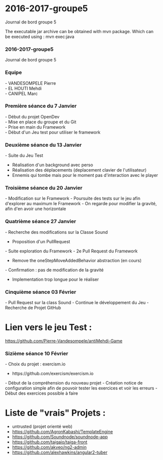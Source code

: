 # 2016-2017-groupe5
Journal de bord groupe 5


The executable jar archive can be obtained with mvn package. Which can be executed using : mvn exec:java

<h3> 2016-2017-groupe5 </h3>
Journal de bord groupe 5

<h3> Equipe </h3> 
- VANDESOMPELE Pierre <br>
- EL HOUTI Mehdi <br>
- CANIPEL Marc


<h3> Première séance du 7 Janvier </h3>
- Début du projet OpenDev <br>
- Mise en place du groupe et du Git <br>
- Prise en main du Framework <br>
- Début d'un Jeu test pour utiliser le framework


<h3> Deuxième séance du 13 Janvier </h3>
- Suite du Jeu Test
  <ul>
  <li> Réalisation d'un background avec perso </li>
  <li> Réalisation des déplacements (deplacement clavier de l'utilisateur) </li>
  <li> Ennemis qui tombe mais pour le moment pas d'interaction avec le player </li>
  </ul>
  
  
<h3> Troisième séance du 20 Janvier </h3>
- Modification sur le Framework
- Poursuite des tests sur le jeu afin d'explorer au maximum le Framework
- On regarde pour modifier la gravité, afin d'en avoir une horizontale

<h3> Quatrième séance 27 Janvier </h3>
- Recherche des modifications sur la Classe Sound
<ul>
<li> Proposition d'un PullRequest </li>
</ul>
- Suite exploration du Framework
- 2e Pull Request du Framework
<ul>
<li> Remove the oneStepMoveAddedBehavior abstraction (en cours) </li>
</ul>
- Confirmation : pas de modification de la gravité
<ul>
<li> Implementation trop longue pour le réaliser </li>
</ul>

<h3> Cinquième séance 03 Février </h3>
- Pull Request sur la class Sound
- Continue le développement du Jeu
- Recherche de Projet GitHub

# Lien vers le jeu Test :
https://github.com/Pierre-Vandesompele/antiMehdi-Game

<h3> Sizième séance 10 Février </h3>
- Choix du projet : exercism.io
<ul>
<li> https://github.com/exercism/exercism.io </li>
</ul>
- Début de la compréhension du nouveau projet
- Création notice de configuration simple afin de pouvoir tester les exercices et voir les erreurs
- Début des exercices possible à faire

# Liste de "vrais" Projets :
- untrusted (projet orienté web)
- https://github.com/AgronKabashi/TemplateEngine
- https://github.com/Soundnode/soundnode-app
- https://github.com/taigaio/taiga-front
- https://github.com/akveo/ng2-admin
- https://github.com/alexhawkins/angular2-tuber
